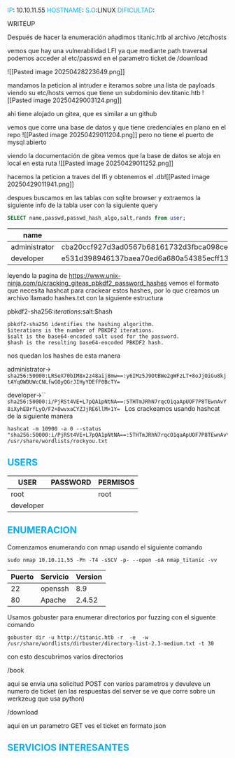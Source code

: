 
<font color="#00b0f0">IP</font>: 10.10.11.55
<font color="#00b0f0">HOSTNAME</font>:
<font color="#00b0f0">S.O</font>:LINUX
<font color="#00b0f0">DIFICULTAD</font>:

WRITEUP


Después de hacer la enumeración añadimos titanic.htb al archivo /etc/hosts

vemos que hay una vulnerabilidad LFI ya que mediante path traversal podemos acceder al etc/passwd en el parametro ticket de /download

![[Pasted image 20250428223649.png]]

mandamos la peticion al intruder e iteramos sobre una lista de payloads
viendo su etc/hosts vemos que tiene un subdominio dev.titanic.htb
![[Pasted image 20250429003124.png]]
 

ahi tiene alojado un gitea, que es similar a un github

vemos que corre una base de datos y que tiene credenciales en plano en el repo
![[Pasted image 20250429011204.png]]
pero no tiene el puerto de mysql abierto

viendo la documentación de gitea vemos que la base de datos se aloja en local en esta ruta
![[Pasted image 20250429011252.png]]

hacemos la peticion a traves del lfi y obtenemos el .db![[Pasted image 20250429011941.png]]

despues buscamos en las tablas con sqlite browser y extraemos la siguiente info de la tabla user con la siguiente query

```sql
SELECT name,passwd,passwd_hash_algo,salt,rands from user;
```

| name              | passwd                                                                                                   | passwd_hash_algo    | salt                                 | rands                                |     |     |
| ----------------- | -------------------------------------------------------------------------------------------------------- | ------------------- | ------------------------------------ | ------------------------------------ | --- | --- |
| administrator<br> | cba20ccf927d3ad0567b68161732d3fbca098ce886bbc923b4062a3960d459c08d2dfc063b2406ac9207c980c47c5d017136<br> | pbkdf2$50000$50<br> | 2d149e5fbd1b20cf31db3e3c6a28fc9b<br> | 70a5bd0c1a5d23caa49030172cdcabdc<br> |     |     |
| developer<br>     | e531d398946137baea70ed6a680a54385ecff131309c0bd8f225f284406b7cbc8efc5dbef30bf1682619263444ea594cfb56<br> | pbkdf2$50000$50<br> | 8bf3e3452b78544f8bee9400d6936d34<br> | 0ce6f07fc9b557bc070fa7bef76a0d15<br> |     |     |


leyendo la pagina de https://www.unix-ninja.com/p/cracking_giteas_pbkdf2_password_hashes vemos el formato que necesita hashcat para crackear estos hashes, por lo que creamos un archivo llamado hashes.txt con la siguiente estructura

pbkdf2-sha256:$iterations:$salt:$hash

    pbkdf2-sha256 identifies the hashing algorithm.
    $iterations is the number of PBKDF2 iterations.
    $salt is the base64-encoded salt used for the password.
    $hash is the resulting base64-encoded PBKDF2 hash.

nos quedan los hashes de esta manera

administrator-> `sha256:50000:LRSeX70bIM8x2z48aij8mw==:y6IMz5J9OtBWe2gWFzLT+8oJjOiGu8kjtAYqOWDUWcCNLfwGOyQGrJIHyYDEfF0BcTY=
`

developer->``
`sha256:50000:i/PjRSt4VE+L7pQA1pNtNA==:5THTmJRhN7rqcO1qaApUOF7P8TEwnAvY8iXyhEBrfLyO/F2+8wvxaCYZJjRE6llM+1Y=
`
Los crackeamos usando hashcat de la siguiente manera

```
hashcat -m 10900 -a 0 --status "sha256:50000:i/PjRSt4VE+L7pQA1pNtNA==:5THTmJRhN7rqcO1qaApUOF7P8TEwnAvY8iXyhEBrfLyO/F2+8wvxaCYZJjRE6llM+1Y=" /usr/share/wordlists/rockyou.txt
```









## <font color="#00b0f0">USERS</font>

| USER      | PASSWORD | PERMISOS |
| --------- | -------- | -------- |
| root      |          | root     |
| developer |          |          |


## <font color="#00b0f0">ENUMERACION</font>

Comenzamos enumerando con nmap usando el siguiente comando

```
sudo nmap 10.10.11.55 -Pn -T4 -sSCV -p- --open -oA nmap_titanic -vv
```


| Puerto | Servicio | Version |
| ------ | -------- | ------- |
| 22     | openssh  | 8.9     |
| 80     | Apache   | 2.4.52  |


Usamos gobuster para enumerar directorios por fuzzing con el siguente comando 

```
gobuster dir -u http://titanic.htb -r  -e  -w /usr/share/wordlists/dirbuster/directory-list-2.3-medium.txt -t 30 
```


con esto descubrimos varios directorios


/book

aqui se envia una solicitud POST con varios parametros y devuleve un numero de ticket (en las respuestas del server se ve que corre sobre un werkzeug que usa python)

/download

aqui en un parametro GET ves el ticket en formato json

## <font color="#00b0f0">SERVICIOS INTERESANTES</font>




